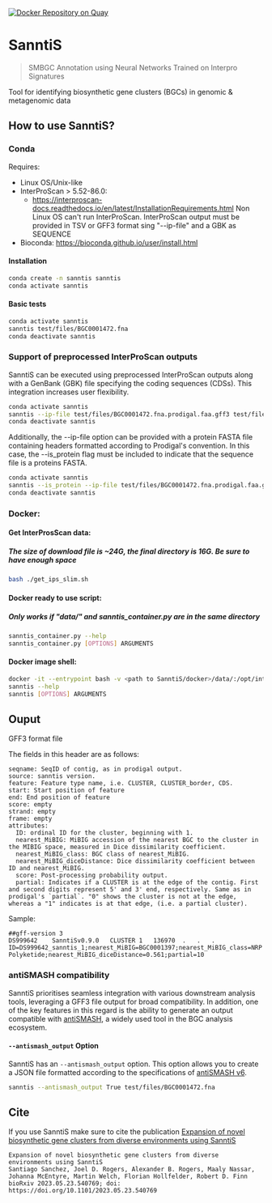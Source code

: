 [![Docker Repository on Quay](https://quay.io/repository/microbiome-informatics/sanntis/status "Docker Repository on Quay")](https://quay.io/repository/microbiome-informatics/sanntis)

# SanntiS

> SMBGC Annotation using Neural Networks Trained on Interpro Signatures

Tool for identifying biosynthetic gene clusters (BGCs) in genomic & metagenomic data


## How to use SanntiS?

### Conda

Requires:
* Linux OS/Unix-like
* InterProScan > 5.52-86.0: 
  - https://interproscan-docs.readthedocs.io/en/latest/InstallationRequirements.html 
      Non Linux OS can't run InterProScan. InterProScan output must be provided in TSV or GFF3 format sing "--ip-file" and a GBK as SEQUENCE
* Bioconda: https://bioconda.github.io/user/install.html

#### Installation

```bash
conda create -n sanntis sanntis
conda activate sanntis
```

#### Basic tests

```bash
conda activate sanntis
sanntis test/files/BGC0001472.fna
conda deactivate sanntis
```

### Support of preprocessed InterProScan outputs

SanntiS can be executed using preprocessed InterProScan outputs along with a GenBank (GBK) file specifying the coding sequences (CDSs). This integration increases user flexibility.
```bash
conda activate sanntis
sanntis --ip-file test/files/BGC0001472.fna.prodigal.faa.gff3 test/files/BGC0001472.fna.prodigal.faa.gb
conda deactivate sanntis
```

Additionally, the --ip-file option can be provided with a protein FASTA file containing headers formatted according to Prodigal's convention. In this case, the --is_protein flag must be included to indicate that the sequence file is a proteins FASTA. 
```bash
conda activate sanntis
sanntis --is_protein --ip-file test/files/BGC0001472.fna.prodigal.faa.gff3 test/files/BGC0001472.fna.prodigal.faa
conda deactivate sanntis
```

###  Docker:

#### Get InterProsScan data:
##### The size of download file is ~24G, the final directory is 16G. Be sure to have enough space
```bash
bash ./get_ips_slim.sh
```

#### Docker ready to use script:
##### Only works if "data/" and sanntis_container.py are in the same directory
```bash
sanntis_container.py --help
sanntis_container.py [OPTIONS] ARGUMENTS
```

#### Docker image shell:
```bash
docker -it --entrypoint bash -v <path to SanntiS/docker>/data/:/opt/interproscan quay.io/repository/microbiome-informatics/sanntis
sanntis --help
sanntis [OPTIONS] ARGUMENTS
```


## Ouput

  GFF3 format file

  The fields in this header are as follows:

    seqname: SeqID of contig, as in prodigal output.
    source: sanntis version.
    feature: Feature type name, i.e. CLUSTER, CLUSTER_border, CDS.
    start: Start position of feature
    end: End position of feature
    score: empty
    strand: empty
    frame: empty
    attributes:
      ID: ordinal ID for the cluster, beginning with 1.
      nearest_MiBIG: MiBIG accession of the nearest BGC to the cluster in the MIBIG space, measured in Dice dissimilarity coefficient.
      nearest_MiBIG_class: BGC class of nearest_MiBIG.
      nearest_MiBIG_diceDistance: Dice dissimilarity coefficient between ID and nearest_MiBIG.
      score: Post-processing probability output.
      partial: Indicates if a CLUSTER is at the edge of the contig. First and second digits represent 5' and 3' end, respectively. Same as in prodigal's `partial`. "0" shows the cluster is not at the edge, whereas a "1" indicates is at that edge, (i.e. a partial cluster).

  Sample:

    ##gff-version 3
    DS999642	SanntiSv0.9.0	CLUSTER	1	136970	.	.	.	ID=DS999642_sanntis_1;nearest_MiBIG=BGC0001397;nearest_MiBIG_class=NRP Polyketide;nearest_MiBIG_diceDistance=0.561;partial=10

### antiSMASH compatibility

SanntiS prioritises seamless integration with various downstream analysis tools, leveraging a GFF3 file output for broad compatibility. In addition, one of the key features in this regard is the ability to generate an output compatible with [antiSMASH](https://docs.antismash.secondarymetabolites.org/sideloading/), a widely used tool in the BGC analysis ecosystem.

#### `--antismash_output` Option

SanntiS has an `--antismash_output` option. This option allows you to create a JSON file formatted according to the specifications of [antiSMASH v6](https://docs.antismash.secondarymetabolites.org/sideloading/). 

```bash
sanntis --antismash_output True test/files/BGC0001472.fna
```

## Cite
  If you use SanntiS make sure to cite the publication 
[Expansion of novel biosynthetic gene clusters from diverse environments using SanntiS](https://www.biorxiv.org/content/10.1101/2023.05.23.540769v1)
```
Expansion of novel biosynthetic gene clusters from diverse environments using SanntiS
Santiago Sanchez, Joel D. Rogers, Alexander B. Rogers, Maaly Nassar, Johanna McEntyre, Martin Welch, Florian Hollfelder, Robert D. Finn
bioRxiv 2023.05.23.540769; doi: https://doi.org/10.1101/2023.05.23.540769
```
